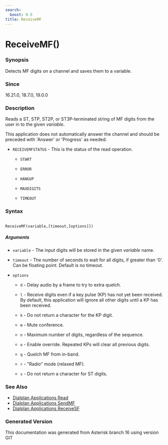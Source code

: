 ```yaml
---
search:
  boost: 0.5
title: ReceiveMF
---
```


# ReceiveMF()

### Synopsis

Detects MF digits on a channel and saves them to a variable.

### Since

16.21.0, 18.7.0, 19.0.0

### Description

Reads a ST, STP, ST2P, or ST3P-terminated string of MF digits from the user in to the given _variable_.<br>

This application does not automatically answer the channel and should be preceded with 'Answer' or 'Progress' as needed.<br>


* `RECEIVEMFSTATUS` - This is the status of the read operation.<br>

    * `START`

    * `ERROR`

    * `HANGUP`

    * `MAXDIGITS`

    * `TIMEOUT`

### Syntax


```

ReceiveMF(variable,[timeout,[options]])
```
##### Arguments


* `variable` - The input digits will be stored in the given _variable_ name.<br>

* `timeout` - The number of seconds to wait for all digits, if greater than '0'. Can be floating point. Default is no timeout.<br>

* `options`

    * `d` - Delay audio by a frame to try to extra quelch.<br>


    * `l` - Receive digits even if a key pulse (KP) has not yet been received. By default, this application will ignore all other digits until a KP has been received.<br>


    * `k` - Do not return a character for the KP digit.<br>


    * `m` - Mute conference.<br>


    * `n` - Maximum number of digits, regardless of the sequence.<br>


    * `o` - Enable override. Repeated KPs will clear all previous digits.<br>


    * `q` - Quelch MF from in-band.<br>


    * `r` - "Radio" mode (relaxed MF).<br>


    * `s` - Do not return a character for ST digits.<br>


### See Also

* [Dialplan Applications Read](/Asterisk_16_Documentation/API_Documentation/Dialplan_Applications/Read)
* [Dialplan Applications SendMF](/Asterisk_16_Documentation/API_Documentation/Dialplan_Applications/SendMF)
* [Dialplan Applications ReceiveSF](/Asterisk_16_Documentation/API_Documentation/Dialplan_Applications/ReceiveSF)


### Generated Version

This documentation was generated from Asterisk branch 16 using version GIT 